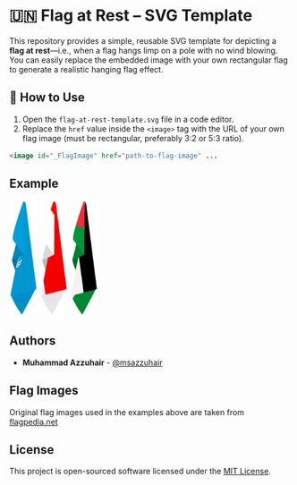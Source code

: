 # 🇺🇳 Flag at Rest – SVG Template

This repository provides a simple, reusable SVG template for depicting a **flag at rest**—i.e., when a flag hangs limp on a pole with no wind blowing. You can easily replace the embedded image with your own rectangular flag to generate a realistic hanging flag effect.


## 🧩 How to Use

1. Open the `flag-at-rest-template.svg` file in a code editor.
2. Replace the `href` value inside the `<image>` tag with the URL of your own flag image (must be rectangular, preferably 3:2 or 5:3 ratio).

```html
<image id="_FlagImage" href="path-to-flag-image" ...
```

## Example
<p>
  <img src="examples/un.svg" width="50" alt="United Nations Flag at Rest"/>
  <img src="examples/id.svg" width="50" alt="Flag of Indonesia at Rest"/>
  <img src="examples/ps.svg" width="50" alt="Flag of Palestine at Rest"/>
</p>

## Authors

* **Muhammad Azzuhair** - [@msazzuhair](https://github.com/msazzuhair)

## Flag Images

Original flag images used in the examples above are taken from [flagpedia.net](https://flagpedia.net)

## License

This project is open-sourced software licensed under the [MIT License](LICENSE).

